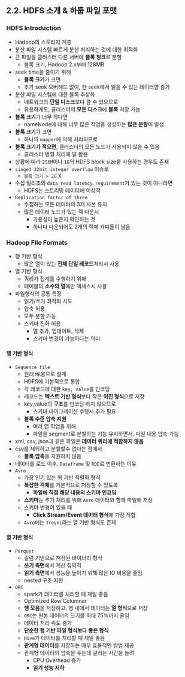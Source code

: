 ## 2.2. HDFS 소개 & 하둡 파일 포맷

### HDFS Introduction
- Hadoop의 스토리지 계층
- 분산 파일 시스템 빠르게 분산 처리하는 것에 대한 최적화
- 큰 파일을 클러스터 다른 서버에 **블록 청크**로 분할
  - 블록 크기, Hadoop 2.x부터 128MB
- seek time을 줄이기 위해
  - **블록 크기**가 크면
  - 추가 seek 오버헤드 없이, 한 seek에서 읽을 수 있는 데이터양 증가
- 분산 파일 시스템에 대한 블록 추상화
  - 네트워크의 **단일 디스크**보다 클 수 있으므로
  - 유용하게도, 클러스터의 **모든 디스크**에 **블록** 저장 가능
- **블록 크기**가 너무 작다면
  - nameNode에 대해 너무 많은 작업을 생성하는 **많은 분할**이 발생
- **블록 크기**가 크면
  - 하나의 `mapper`에 의해 처리되므로
- **블록 크기가 적으면**, 클러스터의 모든 노드가 사용되지 않을 수 있음
  - 클러스터 병렬 처리에 덜 활용
- 상황에 따라 `256M`이나 `1G`의 HDFS block size를 사용하는 경우도 존재
- `singed 32bit integer overflow` 이슈로
  - `블록 크기 > 2G` X
- 수십 밀리초의 `data read latency requirement`가 있는 것이 아니라면
  - HDFS는 스트리밍 데이터에 이상적
- `Replication factor of three`
  - 수집하는 모든 데이터의 3개 사본 유지
  - 많은 데이터 노드가 있는 랙 다운시
    - 가용성이 높은지 확인하는 것
    - 하나다 다운되어도 2개의 랙에 카피들이 남음

### Hadoop File Formats
- 행 기반 형식
  - 많은 열이 있는 **전체 단일 레코드**처리시 사용
- 열 기반 형식
  - 쿼리가 집계를 수행하기 위해
  - 테이블의 **소수의 열**에만 액세스시 사용
- 파일형식의 공통 특징
  - 읽기/쓰기 최적화 시도
  - 압축 허용
  - 모두 분할 가능
  - 스키마 진화 허용
    - 열 추가, 업데이트, 삭제
    - 스키마 변경이 가능하다는 의미

#### 행 기반 형식
- `Sequence file`
  - 원래 `MR`용으로 설계
  - HDFS에 기본적으로 통합
  - 각 레코드에 대한 `key, value`를 인코딩
  - 레코드는 **텍스트 기반 형식**보다 작은 **이진 형식**으로 저장
  - key,value의 **구조**를 인코딩 하지 않으므로
    - 스키마 마이그레이션 수행시 추가 필요
  - **블록 수준 압축 지원**
    - 여러 맵 작업을 위해
    - 파일을 segment로 분할하는 기능 유지하면서, 파일 내용 압축 가능
- xml, csv, json과 같은 파일은 **데이터 쿼리에 적합하지 않음**
- csv를 제외하고 분할할수 없다는 점에서
  - **블록 압축**을 지원하지 않음
- 데이터를 로드 이후, `Dataframe` 및 `RDD`로 변환하는 이유
- `Avro`
  - 가장 인기 있는 행 기반 직렬화 형식
  - **복잡한 객체**를 기본적으로 저장할 수 있도록
    - **파일에 직접 해당 내용의 스키마 인코딩**
  - **스키마**는 추가 처리를 위해 `Avro` 데이터와 함께 파일에 저장
  - 스키마 변경이 있을 때
    - **Click Stream/Event 데이터 형식**에 가장 적합
  - `Avro`에는 `Trevni`라는 열 기반 형식도 존재

#### 열 기반 형식
- `Parquet`
  - 컬럼 기반으로 저장된 바이너리 형식
  - **쓰기 측면**에서 계산 집약적
  - **읽기 측면**에서 성능을 높이기 위해 많은 IO 비용을 줄임
  - nested 구조 지원
- `ORC`
  - spark가 데이터를 처리할 때 제일 좋음
  - Optimized Row Columnar
  - **행 모음**을 저장하고, 행 내에서 데이터는 **열 형식**으로 저장
  - `ORC`는 원본 데이터의 크기를 최대 75%까지 줄임
  - 데이터 처리 속도 증가
  - **단순한 행 기반 파일 형식보다 좋은 형식**
  - `Hive`가 데이터를 처리할 때 제일 좋음
  - **관계형 데이터**를 저장하는 매우 효율적인 방법 제공
  - 관계형 데이터의 압축을 푸는데 걸리는 시간을 늘려
    - CPU Overhead 증가
    - **읽기 성능 저하**